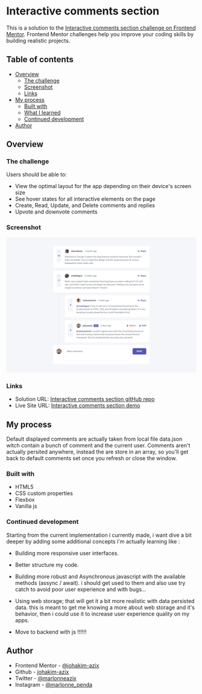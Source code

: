 # Interactive comments section

This is a solution to the [Interactive comments section challenge on Frontend Mentor](https://www.frontendmentor.io/challenges/interactive-comments-section-iG1RugEG9). Frontend Mentor challenges help you improve your coding skills by building realistic projects. 

## Table of contents

- [Overview](#overview)
  - [The challenge](#the-challenge)
  - [Screenshot](#screenshot)
  - [Links](#links)
- [My process](#my-process)
  - [Built with](#built-with)
  - [What I learned](#what-i-learned)
  - [Continued development](#continued-development)
- [Author](#author)

## Overview

### The challenge

Users should be able to:

- View the optimal layout for the app depending on their device's screen size
- See hover states for all interactive elements on the page
- Create, Read, Update, and Delete comments and replies
- Upvote and downvote comments

### Screenshot

![Desktop design](./design/desktop-design.jpg)

### Links
- Solution URL: [Interactive comments section gitHub repo](https://github.com/johakim-azix/interactive-comment-section)
- Live Site URL: [Interactive comments section demo](https://johakim-azix.github.io/interactive-comment-section/)

## My process
Default displayed comments are actually taken from local file data.json witch contain a bunch of comment and the current user.
Comments aren't actually persited anywhere, instead the are store in an array, so you'll get back to default comments set once you refresh or close the window.

### Built with

- HTML5
- CSS custom properties
- Flexbox
- Vanilla js

### Continued development
Starting from the current implementation i currently made, i want dive a bit deeper by adding some additional concepts i'm actually learning like :
- Building more responsive user interfaces.

- Better structure my code.

- Building more robust and Asynchronous javascript with the available methods (assync / await). i should get used to them and also use try catch to avoid poor user experience and with bugs...

- Using web storage; that will get it a bit more realistic with data persisted data. this is meant to get me knowing a more about web storage and it's behavior, then i could use it to increase user experience quality on my apps.

- Move to backend with js !!!!!!

## Author
- Frontend Mentor - [@johakim-azix](https://www.frontendmentor.io/profile/johakim-azix)
- Github  - [johakim-azix](https://github.com/johakim-azix/)
- Twitter - [@marlonneazix](https://twitter.com/marlonneazix)
- Instagram - [@marlonne_penda](https://www.instagram.com/marlonne_penda/)
